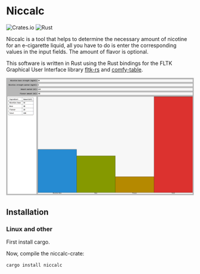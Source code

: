 # Niccalc
![Crates.io](https://img.shields.io/crates/v/niccalc.svg)
![Rust](https://github.com/geri1701/niccalc/workflows/Rust/badge.svg)

Niccalc is a tool that helps to determine the necessary amount of nicotine for an e-cigarette liquid,
all you have to do is enter the corresponding values in the input fields.
The amount of flavor is optional.

This software is written in Rust using the Rust bindings for the FLTK Graphical User Interface library [fltk-rs](https://crates.io/crates/fltk)
and [comfy-table](https://crates.io/crates/comfy-table).

![A screenshot](assets/niccalc01.png)

## Installation

### Linux and other

First install cargo.

Now, compile the niccalc-crate:

```
cargo install niccalc
```
